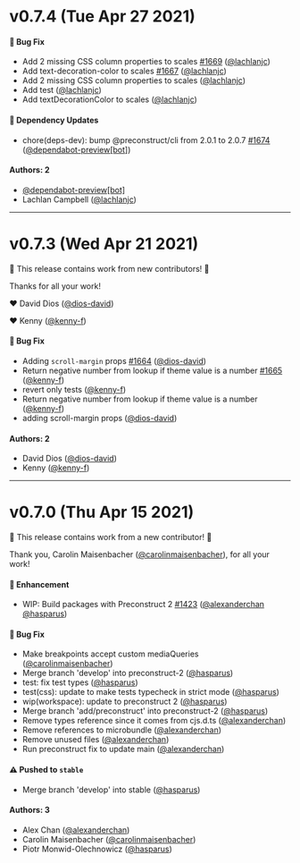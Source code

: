 # v0.7.4 (Tue Apr 27 2021)

#### 🐛 Bug Fix

- Add 2 missing CSS column properties to scales [#1669](https://github.com/system-ui/theme-ui/pull/1669) ([@lachlanjc](https://github.com/lachlanjc))
- Add text-decoration-color to scales [#1667](https://github.com/system-ui/theme-ui/pull/1667) ([@lachlanjc](https://github.com/lachlanjc))
- Add 2 missing CSS column properties to scales ([@lachlanjc](https://github.com/lachlanjc))
- Add test ([@lachlanjc](https://github.com/lachlanjc))
- Add textDecorationColor to scales ([@lachlanjc](https://github.com/lachlanjc))

#### 🔩 Dependency Updates

- chore(deps-dev): bump @preconstruct/cli from 2.0.1 to 2.0.7 [#1674](https://github.com/system-ui/theme-ui/pull/1674) ([@dependabot-preview[bot]](https://github.com/dependabot-preview[bot]))

#### Authors: 2

- [@dependabot-preview[bot]](https://github.com/dependabot-preview[bot])
- Lachlan Campbell ([@lachlanjc](https://github.com/lachlanjc))

---

# v0.7.3 (Wed Apr 21 2021)

:tada: This release contains work from new contributors! :tada:

Thanks for all your work!

:heart: David Dios ([@dios-david](https://github.com/dios-david))

:heart: Kenny ([@kenny-f](https://github.com/kenny-f))

#### 🐛 Bug Fix

- Adding `scroll-margin` props [#1664](https://github.com/system-ui/theme-ui/pull/1664) ([@dios-david](https://github.com/dios-david))
- Return negative number from lookup if theme value is a number [#1665](https://github.com/system-ui/theme-ui/pull/1665) ([@kenny-f](https://github.com/kenny-f))
- revert only tests ([@kenny-f](https://github.com/kenny-f))
- Return negative number from lookup if theme value is a number ([@kenny-f](https://github.com/kenny-f))
- adding scroll-margin props ([@dios-david](https://github.com/dios-david))

#### Authors: 2

- David Dios ([@dios-david](https://github.com/dios-david))
- Kenny ([@kenny-f](https://github.com/kenny-f))

---

# v0.7.0 (Thu Apr 15 2021)

:tada: This release contains work from a new contributor! :tada:

Thank you, Carolin Maisenbacher ([@carolinmaisenbacher](https://github.com/carolinmaisenbacher)), for all your work!

#### 🚀 Enhancement

- WIP: Build packages with Preconstruct 2 [#1423](https://github.com/system-ui/theme-ui/pull/1423) ([@alexanderchan](https://github.com/alexanderchan) [@hasparus](https://github.com/hasparus))

#### 🐛 Bug Fix

- Make breakpoints accept custom mediaQueries ([@carolinmaisenbacher](https://github.com/carolinmaisenbacher))
- Merge branch 'develop' into preconstruct-2 ([@hasparus](https://github.com/hasparus))
- test: fix test types ([@hasparus](https://github.com/hasparus))
- test(css): update to make tests typecheck in strict mode ([@hasparus](https://github.com/hasparus))
- wip(workspace): update to preconstruct 2 ([@hasparus](https://github.com/hasparus))
- Merge branch 'add/preconstruct' into preconstruct-2 ([@hasparus](https://github.com/hasparus))
- Remove types reference since it comes from cjs.d.ts ([@alexanderchan](https://github.com/alexanderchan))
- Remove references to microbundle ([@alexanderchan](https://github.com/alexanderchan))
- Remove unused files ([@alexanderchan](https://github.com/alexanderchan))
- Run preconstruct fix to update main ([@alexanderchan](https://github.com/alexanderchan))

#### ⚠️ Pushed to `stable`

- Merge branch 'develop' into stable ([@hasparus](https://github.com/hasparus))

#### Authors: 3

- Alex Chan ([@alexanderchan](https://github.com/alexanderchan))
- Carolin Maisenbacher ([@carolinmaisenbacher](https://github.com/carolinmaisenbacher))
- Piotr Monwid-Olechnowicz ([@hasparus](https://github.com/hasparus))
